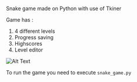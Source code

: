 Snake game made on Python with use of Tkiner




Game has :
1. 4 different levels 
1. Progress saving
1. Highscores  
1. Level editor

![Alt Text](snake_gif.gif)

To run the game you need to execute `snake_game.py` 
